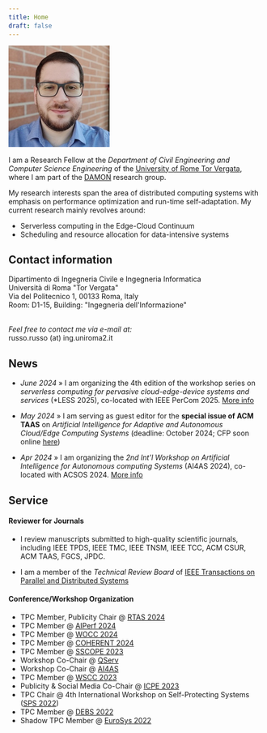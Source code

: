 ```yaml
---
title: Home
draft: false
---
```


<div class="avatar">
<img src="/images/me.jpg" alt="Gabriele Russo Russo" itemprop="image">
</div>

I am a Research Fellow at the *Department of Civil Engineering and Computer
Science Engineering* of the
[University of Rome Tor Vergata](https://web.uniroma2.it/en), where I am part of the
[DAMON](http://www.ce.uniroma2.it) research group.

<!--
Previously, I was a PostDoc researcher at
Roma Tre University.
Previously, I was a Research Associate at the *Department of Civil Engineering and Computer
Science Engineering* of the
University of Rome Tor Vergata, where I received my PhD degree in
May 2021.
-->


My research interests span the area of distributed computing systems with emphasis on
performance optimization and run-time self-adaptation.
My current research mainly revolves around:

- Serverless computing in the Edge-Cloud Continuum
- Scheduling and resource allocation for data-intensive systems


<!--<hr class="sectionbar"/>-->
<a name ="contact"></a>
<h2 class="homesection">Contact information</h2>
Dipartimento di Ingegneria Civile e Ingegneria Informatica<br/>
Università di Roma "Tor Vergata"<br/>
Via del Politecnico 1, 00133 Roma, Italy<br/>
Room: D1-15, Building: "Ingegneria dell'Informazione"<br/><br/>


*Feel free to contact me via e-mail at:*<br/>
&#114;usso.&#114;usso (&#97;&#116;) ing.uniroma2.it


<!--
![](/images/email_addr.png)
-->

<h2 class="homesection">News</h2>

- *June 2024* &raquo; I am organizing the 4th edition of the workshop series
on *serverless computing for pervasive cloud-edge-device systems and services* (\*LESS 2025), co-located with
  IEEE PerCom 2025. [More info](https://starless.iit.cnr.it/)

- *May 2024* &raquo; I am serving as guest editor for the **special issue
of ACM TAAS** on *Artificial Intelligence for Adaptive and Autonomous Cloud/Edge Computing Systems* (deadline: October 2024; CFP soon online
[here](https://dl.acm.org/journal/taas/calls-for-papers))

- *Apr 2024* &raquo; I am organizing the *2nd Int'l Workshop on Artificial
  Intelligence for Autonomous computing Systems* (AI4AS 2024), co-located with
  ACSOS 2024. [More info](https://ai4as.github.io/)



<!--
- *Apr 2023* &raquo; I am organizing the 1st International Workshop on
  Artificial
  Intelligence for Autonomous computing Systems ([AI4AS
  2023](https://ai4as.github.io)), co-located with ACSOS 2023.
-->






<!--
<h2 class="homesection">Selected publications</h2>
{% for paper in site.publications %}
{% if paper.selected %}
<span class="publist-authors">{{ paper.authors }}</span><br/>
<span class="publist-title">{{ paper.title }}</span><br/>
<span class="publist-info">{{ paper.info }}</span><br/>
[abstract]({{ site.baseurl}}{{ paper.url }}){: .btn .btn--verysmall .btn--inverse} {% if paper.doi %} [doi]({{ paper.doi }}){: .btn .btn--verysmall .btn--inverse} {% endif %} {% if paper.pdf %} [pdf]({{ paper.pdf }}){: .btn .btn--verysmall .btn--info} {% endif %}
{% endif %}
{% endfor %}

You can find [here]({{ site.baseurl }}/publications.html) a list of all my publications.
{: .notice--info}

-->



<h2 class="homesection">Service</h2>

#### Reviewer for Journals  #####

- I review manuscripts submitted to high-quality scientific journals, including IEEE TPDS, IEEE TMC, IEEE TNSM, IEEE
TCC, ACM CSUR, ACM TAAS, FGCS, JPDC.

-  I am a member of the *Technical Review Board* of [IEEE Transactions on Parallel and Distributed Systems](https://www.computer.org/csdl/journal/td)

#### Conference/Workshop Organization  #####

- TPC Member, Publicity Chair @ [RTAS 2024](https://2024.rtas.org/)
- TPC Member @ [AIPerf 2024](https://ai-perf.github.io/AIPerf2024/)
- TPC Member @ [WOCC 2024](https://kth-scalab.github.io/events/wocc24)
- TPC Member @ [COHERENT 2024](https://sites.google.com/view/coherent2024/home?authuser=0)
- TPC Member @ [SSCOPE 2023](https://sscope-workshop.github.io/)
- Workshop Co-Chair @ [QServ](https://qserv23.github.io/)
- Workshop Co-Chair @ [AI4AS](https://ai4as.github.io/)
- TPC Member @ [WSCC 2023](https://wscc2023.di.unipi.it/)
- Publicity &amp; Social Media Co-Chair @ [ICPE 2023](https://icpe2023.spec.org/)
- TPC Chair @ 4th International Workshop on Self-Protecting Systems ([SPS 2022](https://sites.google.com/view/sps22workshop))
- TPC Member @ [DEBS 2022](https://2022.debs.org/index.html)
- Shadow TPC Member @ [EuroSys 2022](https://2022.eurosys.org/)
